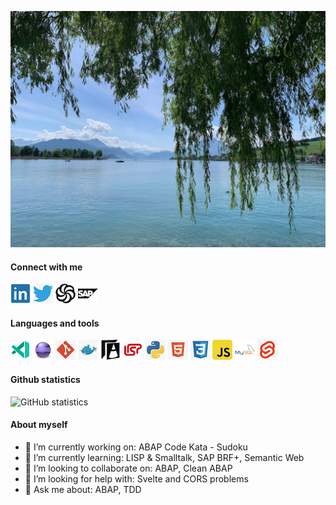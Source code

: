 ![Kuessnacht am Rigi](https://github.com/MBartsch71/MBartsch71/blob/master/pictures/kuessnacht.png)

#### Connect with me

[![LinkedIn](https://github.com/MBartsch71/MBartsch71/blob/master/icons/linkedin.png)](https://www.linkedin.com/in/matthias-bartsch-b6468696/)
[![Twitter](https://github.com/MBartsch71/MBartsch71/blob/master/icons/twitter.png)](https://www.twitter.com/MBartsch)
[![Codewars](https://github.com/MBartsch71/MBartsch71/blob/master/icons/codewars.png)](https://www.codewars.com/users/MBartsch71)
[![SAP Community](https://github.com/MBartsch71/MBartsch71/blob/master/icons/sap.png)](https://people.sap.com/mbartsch71ch)

#### Languages and tools

![VS Code Insiders](https://github.com/MBartsch71/MBartsch71/blob/master/icons/vscode-insiders.png)
![Eclipse](https://github.com/MBartsch71/MBartsch71/blob/master/icons/eclipse.png)
![Git](https://github.com/MBartsch71/MBartsch71/blob/master/icons/git.png)
![Docker](https://github.com/MBartsch71/MBartsch71/blob/master/icons/docker.png)
![ABAP](https://github.com/MBartsch71/MBartsch71/blob/master/icons/abap.png)
![Lisp](https://github.com/MBartsch71/MBartsch71/blob/master/icons/lisp.png)
![Python](https://github.com/MBartsch71/MBartsch71/blob/master/icons/python.png)
![HTML5](https://github.com/MBartsch71/MBartsch71/blob/master/icons/html5.png)
![CSS3](https://github.com/MBartsch71/MBartsch71/blob/master/icons/css3.png)
![JavaScript](https://github.com/MBartsch71/MBartsch71/blob/master/icons/js.png)
![MySQL](https://github.com/MBartsch71/MBartsch71/blob/master/icons/mysql.png)
![Svelte](https://github.com/MBartsch71/MBartsch71/blob/master/icons/svelte.png)

#### Github statistics

![GitHub statistics](https://github-readme-stats.vercel.app/api?username=mbartsch71&show_icons=true)

#### About myself

- 🔭 I’m currently working on: ABAP Code Kata - Sudoku
- 🌱 I’m currently learning: LISP & Smalltalk, SAP BRF+, Semantic Web
- 👯 I’m looking to collaborate on: ABAP, Clean ABAP
- 🤔 I’m looking for help with: Svelte and CORS problems
- 💬 Ask me about: ABAP, TDD
